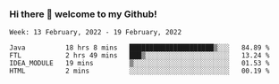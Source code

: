 ### Hi there 👋 welcome to my Github! 

<!--START_SECTION:waka-->
```text
Week: 13 February, 2022 - 19 February, 2022

Java          18 hrs 8 mins   █████████████████████▒░░░   84.89 % 
FTL           2 hrs 49 mins   ███▒░░░░░░░░░░░░░░░░░░░░░   13.24 % 
IDEA_MODULE   19 mins         ▒░░░░░░░░░░░░░░░░░░░░░░░░   01.53 % 
HTML          2 mins          ░░░░░░░░░░░░░░░░░░░░░░░░░   00.19 % 
```
<!--END_SECTION:waka-->

